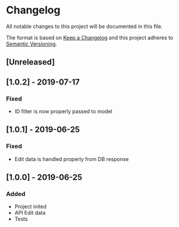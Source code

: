 # Changelog

All notable changes to this project will be documented in this file.

The format is based on [Keep a Changelog](http://keepachangelog.com/en/1.0.0/)
and this project adheres to [Semantic Versioning](http://semver.org/spec/v2.0.0.html).

## [Unreleased]

## [1.0.2] - 2019-07-17
### Fixed
- ID filter is now properly passed to model

## [1.0.1] - 2019-06-25
### Fixed
- Edit data is handled properly from DB response

## [1.0.0] - 2019-06-25
### Added
- Project inited
- API Edit data
- Tests

